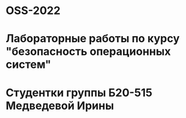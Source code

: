 # OSS-2022

# Лабораторные работы по курсу "безопасность операционных систем"
# Студентки группы Б20-515 Медведевой Ирины
